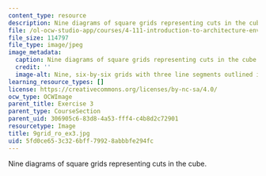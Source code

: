 ```yaml
---
content_type: resource
description: Nine diagrams of square grids representing cuts in the cube.
file: /ol-ocw-studio-app/courses/4-111-introduction-to-architecture-environmental-design-spring-2014/5fd0ce653c326bff79928abbbfe294fc_9grid_ro_ex3.jpg
file_size: 114797
file_type: image/jpeg
image_metadata:
  caption: Nine diagrams of square grids representing cuts in the cube.
  credit: ''
  image-alt: Nine, six-by-six grids with three line segments outlined in each.
learning_resource_types: []
license: https://creativecommons.org/licenses/by-nc-sa/4.0/
ocw_type: OCWImage
parent_title: Exercise 3
parent_type: CourseSection
parent_uid: 306905c6-83d8-4a53-fff4-c4b8d2c72901
resourcetype: Image
title: 9grid_ro_ex3.jpg
uid: 5fd0ce65-3c32-6bff-7992-8abbbfe294fc
---
```

Nine diagrams of square grids representing cuts in the cube.